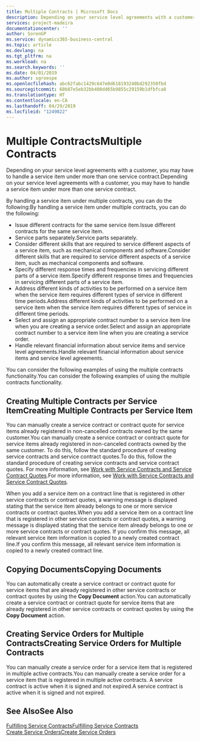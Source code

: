 ```yaml
---
title: Multiple Contracts | Microsoft Docs
description: Depending on your service level agreements with a customer, you may have to handle a service item under more than one service contract.
services: project-madeira
documentationcenter: ''
author: SorenGP
ms.service: dynamics365-business-central
ms.topic: article
ms.devlang: na
ms.tgt_pltfrm: na
ms.workload: na
ms.search.keywords: ''
ms.date: 04/01/2019
ms.author: sgroespe
ms.openlocfilehash: abc62fabc1429c647e0d618193240bd292350fbd
ms.sourcegitcommit: 60b87e5eb32bb408dd65b9855c29159b1dfbfca8
ms.translationtype: HT
ms.contentlocale: en-CA
ms.lasthandoff: 04/29/2019
ms.locfileid: "1249822"
---
```

# <a name="multiple-contracts"></a><span data-ttu-id="a0141-103">Multiple Contracts</span><span class="sxs-lookup"><span data-stu-id="a0141-103">Multiple Contracts</span></span>
<span data-ttu-id="a0141-104">Depending on your service level agreements with a customer, you may have to handle a service item under more than one service contract.</span><span class="sxs-lookup"><span data-stu-id="a0141-104">Depending on your service level agreements with a customer, you may have to handle a service item under more than one service contract.</span></span>  
  
<span data-ttu-id="a0141-105">By handling a service item under multiple contracts, you can do the following:</span><span class="sxs-lookup"><span data-stu-id="a0141-105">By handling a service item under multiple contracts, you can do the following:</span></span>  
  
* <span data-ttu-id="a0141-106">Issue different contracts for the same service item.</span><span class="sxs-lookup"><span data-stu-id="a0141-106">Issue different contracts for the same service item.</span></span>  
* <span data-ttu-id="a0141-107">Service parts separately.</span><span class="sxs-lookup"><span data-stu-id="a0141-107">Service parts separately.</span></span>  
* <span data-ttu-id="a0141-108">Consider different skills that are required to service different aspects of a service item, such as mechanical components and software.</span><span class="sxs-lookup"><span data-stu-id="a0141-108">Consider different skills that are required to service different aspects of a service item, such as mechanical components and software.</span></span>  
* <span data-ttu-id="a0141-109">Specify different response times and frequencies in servicing different parts of a service item.</span><span class="sxs-lookup"><span data-stu-id="a0141-109">Specify different response times and frequencies in servicing different parts of a service item.</span></span>  
* <span data-ttu-id="a0141-110">Address different kinds of activities to be performed on a service item when the service item requires different types of service in different time periods.</span><span class="sxs-lookup"><span data-stu-id="a0141-110">Address different kinds of activities to be performed on a service item when the service item requires different types of service in different time periods.</span></span>  
* <span data-ttu-id="a0141-111">Select and assign an appropriate contract number to a service item line when you are creating a service order.</span><span class="sxs-lookup"><span data-stu-id="a0141-111">Select and assign an appropriate contract number to a service item line when you are creating a service order.</span></span>  
* <span data-ttu-id="a0141-112">Handle relevant financial information about service items and service level agreements.</span><span class="sxs-lookup"><span data-stu-id="a0141-112">Handle relevant financial information about service items and service level agreements.</span></span>  
  
<span data-ttu-id="a0141-113">You can consider the following examples of using the multiple contracts functionality.</span><span class="sxs-lookup"><span data-stu-id="a0141-113">You can consider the following examples of using the multiple contracts functionality.</span></span>  
  
## <a name="creating-multiple-contracts-per-service-item"></a><span data-ttu-id="a0141-114">Creating Multiple Contracts per Service Item</span><span class="sxs-lookup"><span data-stu-id="a0141-114">Creating Multiple Contracts per Service Item</span></span>  
<span data-ttu-id="a0141-115">You can manually create a service contract or contract quote for service items already registered in non-cancelled contracts owned by the same customer.</span><span class="sxs-lookup"><span data-stu-id="a0141-115">You can manually create a service contract or contract quote for service items already registered in non-canceled contracts owned by the same customer.</span></span> <span data-ttu-id="a0141-116">To do this, follow the standard procedure of creating service contracts and service contract quotes.</span><span class="sxs-lookup"><span data-stu-id="a0141-116">To do this, follow the standard procedure of creating service contracts and service contract quotes.</span></span> <span data-ttu-id="a0141-117">For more information, see [Work with Service Contracts and Service Contract Quotes](service-how-to-create-service-contracts-and-service-contract-quotes.md).</span><span class="sxs-lookup"><span data-stu-id="a0141-117">For more information, see [Work with Service Contracts and Service Contract Quotes](service-how-to-create-service-contracts-and-service-contract-quotes.md).</span></span>  
  
<span data-ttu-id="a0141-118">When you add a service item on a contract line that is registered in other service contracts or contract quotes, a warning message is displayed stating that the service item already belongs to one or more service contracts or contract quotes.</span><span class="sxs-lookup"><span data-stu-id="a0141-118">When you add a service item on a contract line that is registered in other service contracts or contract quotes, a warning message is displayed stating that the service item already belongs to one or more service contracts or contract quotes.</span></span> <span data-ttu-id="a0141-119">If you confirm this message, all relevant service item information is copied to a newly created contract line.</span><span class="sxs-lookup"><span data-stu-id="a0141-119">If you confirm this message, all relevant service item information is copied to a newly created contract line.</span></span>  
  
## <a name="copying-documents"></a><span data-ttu-id="a0141-120">Copying Documents</span><span class="sxs-lookup"><span data-stu-id="a0141-120">Copying Documents</span></span>  
<span data-ttu-id="a0141-121">You can automatically create a service contract or contract quote for service items that are already registered in other service contracts or contract quotes by using the **Copy Document** action.</span><span class="sxs-lookup"><span data-stu-id="a0141-121">You can automatically create a service contract or contract quote for service items that are already registered in other service contracts or contract quotes by using the **Copy Document** action.</span></span>  
  
## <a name="creating-service-orders-for-multiple-contracts"></a><span data-ttu-id="a0141-122">Creating Service Orders for Multiple Contracts</span><span class="sxs-lookup"><span data-stu-id="a0141-122">Creating Service Orders for Multiple Contracts</span></span>  
<span data-ttu-id="a0141-123">You can manually create a service order for a service item that is registered in multiple active contracts.</span><span class="sxs-lookup"><span data-stu-id="a0141-123">You can manually create a service order for a service item that is registered in multiple active contracts.</span></span> <span data-ttu-id="a0141-124">A service contract is active when it is signed and not expired.</span><span class="sxs-lookup"><span data-stu-id="a0141-124">A service contract is active when it is signed and not expired.</span></span>  
  
## <a name="see-also"></a><span data-ttu-id="a0141-125">See Also</span><span class="sxs-lookup"><span data-stu-id="a0141-125">See Also</span></span>  
[<span data-ttu-id="a0141-126">Fulfilling Service Contracts</span><span class="sxs-lookup"><span data-stu-id="a0141-126">Fulfilling Service Contracts</span></span>](service-fulfill-service-contracts.md)  
[<span data-ttu-id="a0141-127">Create Service Orders</span><span class="sxs-lookup"><span data-stu-id="a0141-127">Create Service Orders</span></span>](service-how-to-create-service-orders.md)  
